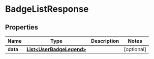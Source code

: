 # BadgeListResponse

## Properties
Name | Type | Description | Notes
------------ | ------------- | ------------- | -------------
**data** | [**List&lt;UserBadgeLegend&gt;**](UserBadgeLegend.md) |  |  [optional]
